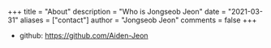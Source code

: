 +++
title = "About"
description = "Who is Jongseob Jeon"
date = "2021-03-31"
aliases = ["contact"]
author = "Jongseob Jeon"
comments = false
+++

- github: https://github.com/Aiden-Jeon
